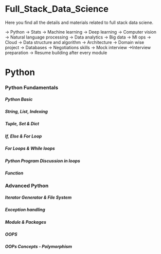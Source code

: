 # Full_Stack_Data_Science

Here you find all the details and materials related to full stack data sciene.

-> Python
-> Stats
-> Machine learning
-> Deep learning
-> Computer vision
-> Natural language processing
-> Data analytics
-> Big data
-> Ml ops
-> Cloud
-> Data structure and algorithm
-> Architecture
-> Domain wise project
-> Databases
-> Negotiations skills
-> Mock interview
->Interview preparation
-> Resume building after every module

# **Python** 

### **Python Fundamentals**

##### Python Basic
##### String, List, Indexing
##### Tuple, Set & Dict
##### If, Else & For Loop
##### For Loops & While loops
##### Python Program Discussion in loops
##### Function 

### **Advanced Python**

##### Iterator Generator & File System
##### Exception handling 
##### Module & Packages
##### OOPS 
##### OOPs Concepts - Polymorphism



